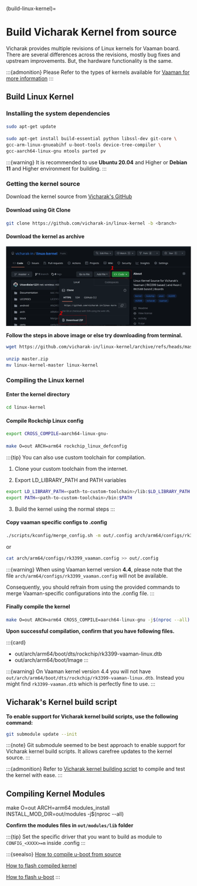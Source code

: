 (build-linux-kernel)=

# Build Vicharak Kernel from source

Vicharak provides multiple revisions of Linux kernels for Vaaman board. There
are several differences across the revisions, mostly bug fixes and upstream
improvements. But, the hardware functionality is the same.

:::{admonition} Please Refer to the types of kernels available for
[Vaaman for more information](#available-custom-kernel-types)
:::

## Build Linux Kernel

### Installing the system dependencies

```bash
sudo apt-get update

sudo apt-get install build-essential python libssl-dev git-core \
gcc-arm-linux-gnueabihf u-boot-tools device-tree-compiler \
gcc-aarch64-linux-gnu mtools parted pv
```

:::{warning}
It is recommended to use **Ubuntu 20.04** and Higher or **Debian 11**
and Higher environment for building.
:::

### Getting the kernel source

Download the kernel source from
[Vicharak's GitHub](https://github.com/vicharak-in/linux-kernel)

#### Download using Git Clone

```bash
git clone https://github.com/vicharak-in/linux-kernel -b <branch>
```

#### Download the kernel as archive

![vicharak-linux-kernel-github](../../_static/images/vicharak-linux-kernel-github.webp)

**Follow the steps in above image or else try downloading from terminal.**

```bash
wget https://github.com/vicharak-in/linux-kernel/archive/refs/heads/master.zip

unzip master.zip
mv linux-kernel-master linux-kernel
```

### Compiling the Linux kernel

#### Enter the kernel directory

```bash
cd linux-kernel
```

#### Compile Rockchip Linux config

```bash
export CROSS_COMPILE=aarch64-linux-gnu-

make O=out ARCH=arm64 rockchip_linux_defconfig
```

:::{tip} You can also use custom toolchain for compilation.

1. Clone your custom toolchain from the internet.

2. Export LD_LIBRARY_PATH and PATH variables

```bash
export LD_LIBRARY_PATH=<path-to-custom-toolchain>/lib:$LD_LIBRARY_PATH
export PATH=<path-to-custom-toolchain>/bin:$PATH
```

3. Build the kernel using the normal steps
   :::

#### Copy vaaman specific configs to .config

```bash
./scripts/kconfig/merge_config.sh -m out/.config arch/arm64/configs/rk3399_vaaman.config
```

or

```bash
cat arch/arm64/configs/rk3399_vaaman.config >> out/.config
```

:::{warning}
When using Vaaman kernel version **4.4**, please note that the file
`arch/arm64/configs/rk3399_vaaman.config` will not be available.

Consequently, you should refrain from using the provided commands to merge
Vaaman-specific configurations into the .config file.
:::

#### Finally compile the kernel

```bash
make O=out ARCH=arm64 CROSS_COMPILE=aarch64-linux-gnu -j$(nproc --all)
```

**Upon successful compilation, confirm that you have following files.**

:::{card}

- out/arch/arm64/boot/dts/rockchip/rk3399-vaaman-linux.dtb
- out/arch/arm64/boot/Image
  :::

:::{warning}
On Vaaman kernel version 4.4 you will not have
`out/arch/arm64/boot/dts/rockchip/rk3399-vaaman-linux.dtb`.
Instead you might find `rk3399-vaaman.dtb` which is perfectly fine to use.
:::

## Vicharak's Kernel build script

**To enable support for Vicharak kernel build scripts, use the following command:**

```bash
git submodule update --init
```

:::{note}
Git submodule seemed to be best approach to enable support for Vicharak kernel build scripts.
It allows carefree updates to the kernel source.
:::

:::{admonition} Refer to
[Vicharak kernel building script](#vicharak-kernel-script)
to compile and test the kernel with ease.
:::

## Compiling Kernel Modules

make O=out ARCH=arm64 modules_install INSTALL_MOD_DIR=out/modules -j$(nproc --all)

**Confirm the modules files in `out/modules/lib` folder**

:::{tip}
Set the specific driver that you want to build as module to `CONFIG_<XXXX>=m` inside .config
:::

:::{seealso}
[How to compile u-boot from source](#build-u-boot)

[How to flash compiled kernel](#flash-custom-kernel)

[How to flash u-boot](#flash-u-boot)
:::
